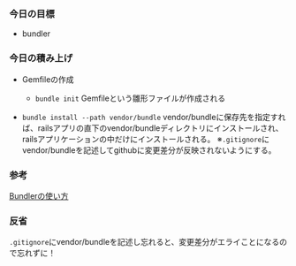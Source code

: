 ### 今日の目標
- bundler
 
### 今日の積み上げ
- Gemfileの作成
  - `bundle init`
  Gemfileという雛形ファイルが作成される

- `bundle install --path vendor/bundle`
vendor/bundleに保存先を指定すれば、railsアプリの直下のvendor/bundleディレクトリにインストールされ、railsアプリケーションの中だけにインストールされる。
※`.gitignore`にvendor/bundleを記述してgithubに変更差分が反映されないようにする。

### 参考
[Bundlerの使い方](https://qiita.com/oshou/items/6283c2315dc7dd244aef)

### 反省
`.gitignore`にvendor/bundleを記述し忘れると、変更差分がエライことになるので忘れずに！